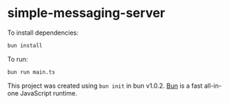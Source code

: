 # simple-messaging-server

To install dependencies:

```bash
bun install
```

To run:

```bash
bun run main.ts
```

This project was created using `bun init` in bun v1.0.2. [Bun](https://bun.sh) is a fast all-in-one JavaScript runtime.
